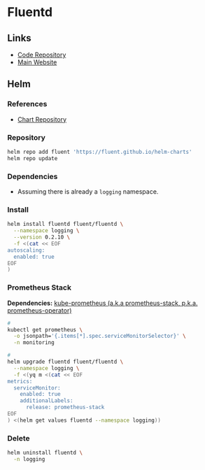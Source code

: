 # Fluentd

<!--
https://github.com/GoogleCloudPlatform/fluent-plugin-detect-exceptions
-->

## Links

- [Code Repository](https://github.com/fluent/fluentd)
- [Main Website](https://fluentd.org/)

## Helm

### References

- [Chart Repository](https://github.com/fluent/helm-charts/tree/main/charts/fluentd)

### Repository

```sh
helm repo add fluent 'https://fluent.github.io/helm-charts'
helm repo update
```

### Dependencies

- Assuming there is already a `logging` namespace.

### Install

```sh
helm install fluentd fluent/fluentd \
  --namespace logging \
  --version 0.2.10 \
  -f <(cat << EOF
autoscaling:
  enabled: true
EOF
)
```

### Prometheus Stack

**Dependencies:** [kube-prometheus (a.k.a prometheus-stack, p.k.a. prometheus-operator)](/prometheus/prometheus-stack.md)

```sh
#
kubectl get prometheus \
  -o jsonpath='{.items[*].spec.serviceMonitorSelector}' \
  -n monitoring

#
helm upgrade fluentd fluent/fluentd \
  --namespace logging \
  -f <(yq m <(cat << EOF
metrics:
  serviceMonitor:
    enabled: true
    additionalLabels:
      release: prometheus-stack
EOF
) <(helm get values fluentd --namespace logging))
```

### Delete

```sh
helm uninstall fluentd \
  -n logging
```
